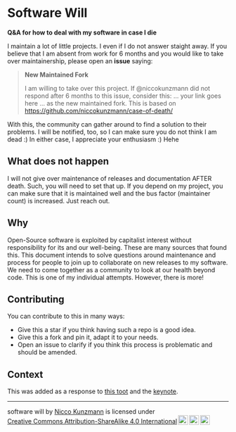 # Software Will

**Q&amp;A for how to deal with my software in case I die**

I maintain a lot of little projects. I even if I do not answer staight away.
If you believe that I am absent from work for 6 months and you would like to take over maintainership, please open an **issue** saying:

> **New Maintained Fork**
>
> I am willing to take over this project. If @niccokunzmann did not respond after 6 months to this issue, consider this:
> ... your link goes here ... as the new maintained fork.
> This is based on https://github.com/niccokunzmann/case-of-death/

With this, the community can gather around to find a solution to their problems. I will be notified, too, so I can make sure you do not think I am dead :) In either case, I appreciate your enthusiasm :) Hehe

## What does not happen

I will not give over maintenance of releases and documentation AFTER death. Such, you will need to set that up. If you depend on my project, you can make sure that it is maintained well and the bus factor (maintainer count) is increased. Just reach out.

## Why

Open-Source software is exploited by capitalist interest without responsibility for its and our well-being. These are many sources that found this.
This document intends to solve questions around maintenance and process for people to join up to collaborate on new releases to my software.
We need to come together as a community to look at our health beyond code. This is one of my individual attempts. However, there is more!

## Contributing

You can contribute to this in many ways:

- Give this a star if you think having such a repo is a good idea.
- Give this a fork and pin it, adapt it to your needs.
- Open an issue to clarify if you think this process is problematic and should be amended.

## Context

This was added as a response to [this toot](https://infosec.exchange/@tlaurion/113279474985414328) and the [keynote](https://wordpress.tv/2024/07/03/keynote-sustainable-open-source-is-the-future/).

----

 <p xmlns:cc="http://creativecommons.org/ns#" xmlns:dct="http://purl.org/dc/terms/"><span property="dct:title">software will</span> by <a rel="cc:attributionURL dct:creator" property="cc:attributionName" href="https://github.com/niccokunzmann">Nicco Kunzmann</a> is licensed under <a href="https://creativecommons.org/licenses/by-sa/4.0/?ref=chooser-v1" target="_blank" rel="license noopener noreferrer" style="display:inline-block;">Creative Commons Attribution-ShareAlike 4.0 International<img style="height:22px!important;margin-left:3px;vertical-align:text-bottom;" src="https://mirrors.creativecommons.org/presskit/icons/cc.svg?ref=chooser-v1" alt=""><img style="height:22px!important;margin-left:3px;vertical-align:text-bottom;" src="https://mirrors.creativecommons.org/presskit/icons/by.svg?ref=chooser-v1" alt=""><img style="height:22px!important;margin-left:3px;vertical-align:text-bottom;" src="https://mirrors.creativecommons.org/presskit/icons/sa.svg?ref=chooser-v1" alt=""></a></p> 

